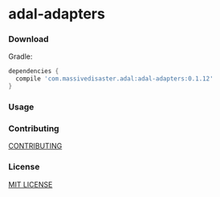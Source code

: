 # adal-adapters

### Download

Gradle:

```gradle
dependencies {
  compile 'com.massivedisaster.adal:adal-adapters:0.1.12'
}
```
### Usage

### Contributing
[CONTRIBUTING](../CONTRIBUTING.md)

### License
[MIT LICENSE](../LICENSE.md)